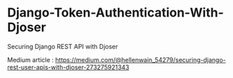 # Django-Token-Authentication-With-Djoser
Securing Django REST API with Djoser


Medium article : https://medium.com/@hellenwain_54279/securing-django-rest-user-apis-with-djoser-273275921343
